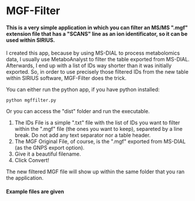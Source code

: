 # MGF-Filter
#### This is a very simple application in which you can filter an MS/MS ".mgf" extension file that has a "SCANS" line as an ion identificator, so it can be used within SIRIUS.

I created this app, because by using MS-DIAL to process metabolomics data, I usually use MetaboAnalyst to filter the table exported from MS-DIAL. Afterwards, I end up with a list of IDs way shorter than it was initially exported. So, in order to use precisely those filtered IDs from the new table within SIRIUS software, MGF-Filter does the trick.

You can either run the python app, if you have python installed:
  
    python mgffilter.py
  
Or you can access the "dist" folder and run the executable.

1. The IDs File is a simple ".txt" file with the list of IDs you want to filter within the ".mgf" file (the ones you want to keep), separeted by a line break. Do not add any text separator nor a table header.
2. The MGF Original File, of course, is the ".mgf" exported from MS-DIAL (as the GNPS export option).
3. Give it a beautiful filename.
4. Click Convert!

The new filtered MGF file will show up within the same folder that you ran the application.
#### Example files are given
